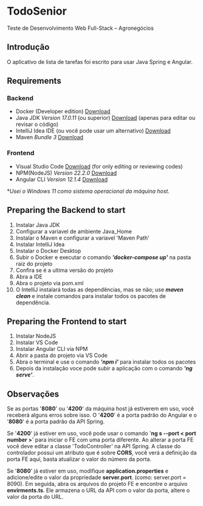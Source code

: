 # TodoSenior
Teste de Desenvolvimento Web Full-Stack – Agronegócios


## Introdução
O aplicativo de lista de tarefas foi escrito para usar Java Spring e Angular.

## Requirements

### Backend
- Docker (Developer edition) [Download](https://www.docker.com/products/docker-desktop/)
- Java JDK *Version 17.0.11* (ou superior) [Download](https://www.oracle.com/br/java/technologies/downloads/) (apenas para editar ou revisar o código)
- IntelliJ Idea IDE (ou você pode usar um alternativo) [Download](https://www.jetbrains.com/idea/download/)
- Maven *Bundle 3* [Download](https://maven.apache.org/download.cgi)

### Frontend
- Visual Studio Code [Download](https://code.visualstudio.com/download) (for only editing or reviewing codes)
- NPM(NodeJS) *Version 22.2.0* [Download](https://nodejs.org/en/download/)
- Angular CLI *Version 12.1.4* [Download](https://cli.angular.io/)

**Usei o Windows 11 como sistema operacional da máquina host.*

## Preparing the Backend to start

1. Instalar Java JDK
2. Configurar a variavel de ambiente Java_Home
3. Instalar o Maven e configurar a variavel 'Maven Path'
4. Instalar IntelliJ Idea
5. Instalar o Docker Desktop
6. Subir o Docker e executar o comando ***'docker-compose up'*** na pasta raiz do projeto
7. Confira se é a ultima versão do projeto
8. Abra a IDE
9. Abra o projeto via pom.xml
10. O IntelliJ instalará todas as dependências, mas se não; use ***maven clean*** e instale comandos para instalar todos os pacotes de dependência.

## Preparing the Frontend to start

1. Instalar NodeJS
2. Instalar VS Code
3. Instalar Angular CLI via NPM
4. Abrir a pasta do projeto via VS Code
5. Abra o terminal e use o comando ***'npm i'*** para instalar todos os pacotes
6. Depois da instalação voce pode subir a aplicação com o comando ***'ng serve'***.

## Observações
Se as portas '**8080**' ou '**4200**' da máquina host já estiverem em uso, você receberá alguns erros sobre isso. O '**4200**' é a porta padrão do Angular e o '**8080**' é a porta padrão da API Spring.

Se '**4200**' já estiver em uso, você pode usar o comando '**ng s --port < port number >**' para iniciar o FE com uma porta diferente. Ao alterar a porta FE você deve editar a classe 'TodoController' na API Spring. A classe do controlador possui um atributo que é sobre **CORS**, você verá a definição da porta FE aqui, basta atualizar o valor do número da porta.

Se '**8080**' já estiver em uso, modifique **application.properties** e adicione/edite o valor da propriedade **server.port**. (como: server.port = 8090). Em seguida, abra os arquivos do projeto FE e encontre o arquivo **envirments.ts**. Ele armazena o URL da API com o valor da porta, altere o valor da porta do URL.